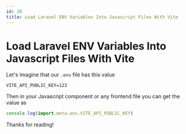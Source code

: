 ```yaml
---
id: 28
title: Load Laravel ENV Variables Into Javascript Files With Vite
---
```


# Load Laravel ENV Variables Into Javascript Files With Vite

Let's imagine that our `.env` file has this value

```shell
VITE_API_PUBLIC_KEY=123
```

Then in your Javascript component or any frontend file you can get the value as

```javascript
console.log(import.meta.env.VITE_API_PUBLIC_KEY)
```

Thanks for reading!